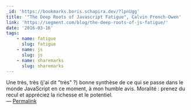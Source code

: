 ```yaml
---
_id: 'https://bookmarks.boris.schapira.dev/?lpnUgg'
title: '"The Deep Roots of Javascript Fatigue", Calvin French-Owen'
link: 'https://segment.com/blog/the-deep-roots-of-js-fatigue/'
date: '2016-03-16'
tags:
    - name: fatigue
      slug: fatigue
    - name: js
      slug: js
    - name: sharemarks
      slug: sharemarks
---
```


Une très, très (j'ai dit &quot;très&quot; ?) bonne synthèse de ce qui se passe
dans le monde JavaScript en ce moment, à mon humble avis. Moralité : prenez du
recul et appréciez la richesse et le potentiel. <br>&#8212;
<a href="https://bookmarks.boris.schapira.dev/?lpnUgg" title="Permalink">Permalink</a>
